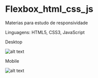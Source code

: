# Flexbox_html_css_js
 Materias para estudo de responsividade
 
 Linguagens: HTML5, CSS3, JavaScript 
 
 
 Desktop
 
![alt text](https://github.com/rafaelbucard/flexbox_html_css_js/blob/master/medcenter-desktop.png)


Mobile

![alt text](https://github.com/rafaelbucard/flexbox_html_css_js/blob/master/medicenter.png)
